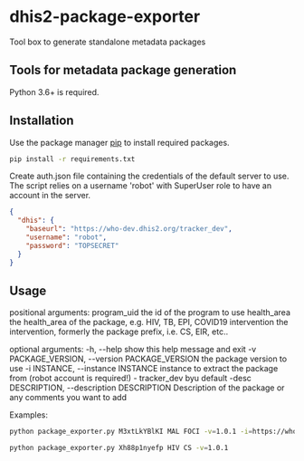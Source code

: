 # dhis2-package-exporter

Tool box to generate standalone metadata packages

## Tools for metadata package generation

Python 3.6+ is required.

## Installation

Use the package manager [pip](https://pip.pypa.io/en/stable/) to install required packages.

```bash
pip install -r requirements.txt
```

Create auth.json file containing the credentials of the default server to use. The script relies on a username 'robot' with SuperUser role to have an account in the server.

```json
{
  "dhis": {
    "baseurl": "https://who-dev.dhis2.org/tracker_dev",
    "username": "robot",
    "password": "TOPSECRET"
  }
}
```


## Usage

positional arguments:
  program_uid           the id of the program to use
  health_area           the health_area of the package, e.g. HIV, TB, EPI, COVID19
  intervention          the intervention, formerly the package prefix, i.e. CS, EIR, etc..

optional arguments:
  -h, --help            show this help message and exit
  -v PACKAGE_VERSION, --version PACKAGE_VERSION
                        the package version to use
  -i INSTANCE, --instance INSTANCE
                        instance to extract the package from (robot account is required!) - tracker_dev byu default
  -desc DESCRIPTION, --description DESCRIPTION
                        Description of the package or any comments you want to add

Examples:


```bash
python package_exporter.py M3xtLkYBlKI MAL FOCI -v=1.0.1 -i=https://who.sandbox.dhis2.org/tracker_dev234 -desc="Fix for dashboards"

python package_exporter.py Xh88p1nyefp HIV CS -v=1.0.1
```



